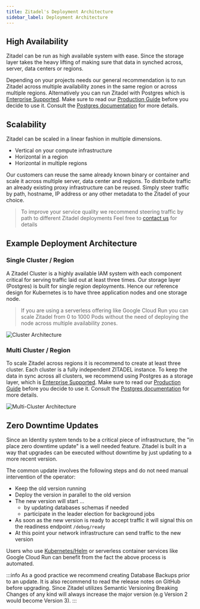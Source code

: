 ```yaml
---
title: Zitadel's Deployment Architecture
sidebar_label: Deployment Architecture
---
```


## High Availability

Zitadel can be run as high available system with ease. 
Since the storage layer takes the heavy lifting of making sure that data in synched across, server, data centers or regions.

Depending on your projects needs our general recommendation is to run Zitadel across multiple availability zones in the same region or across multiple regions.
Alternatively you can run Zitadel with Postgres which is [Enterprise Supported](/docs/support/software-release-cycles-support#partially-supported).
Make sure to read our [Production Guide](/self-hosting/manage/production#prefer-postgresql) before you decide to use it.
Consult the [Postgres documentation](https://www.postgresql.org/docs/) for more details.

## Scalability

Zitadel can be scaled in a linear fashion in multiple dimensions.

- Vertical on your compute infrastructure
- Horizontal in a region
- Horizontal in multiple regions

Our customers can reuse the same already known binary or container and scale it across multiple server, data center and regions.
To distribute traffic an already existing proxy infrastructure can be reused. 
Simply steer traffic by path, hostname, IP address or any other metadata to the Zitadel of your choice.

> To improve your service quality we recommend steering traffic by path to different Zitadel deployments
> Feel free to [contact us](https://Zitadel.com/contact/) for details

## Example Deployment Architecture

### Single Cluster / Region

A Zitadel Cluster is a highly available IAM system with each component critical for serving traffic laid out at least three times.
Our storage layer (Postgres) is built for single region deployments.
Hence our reference design for Kubernetes is to have three application nodes and one storage node.

> If you are using a serverless offering like Google Cloud Run you can scale Zitadel from 0 to 1000 Pods without the need of deploying the node across multiple availability zones.

![Cluster Architecture](/img/Zitadel_cluster_architecture_v3.png)

### Multi Cluster / Region

To scale Zitadel across regions it is recommend to create at least three cluster.
Each cluster is a fully independent ZITADEL instance.
To keep the data in sync across all clusters, we recommend using Postgres as a storage layer, which is [Enterprise Supported](/docs/support/software-release-cycles-support#partially-supported).
Make sure to read our [Production Guide](/self-hosting/manage/production#prefer-postgresql) before you decide to use it.
Consult the [Postgres documentation](https://www.postgresql.org/docs/current/high-availability.html) for more details.


![Multi-Cluster Architecture](/img/Zitadel_multicluster_architecture_v3.png)

## Zero Downtime Updates

Since an Identity system tends to be a critical piece of infrastructure, the "in place zero downtime update" is a well needed feature.
Zitadel is built in a way that upgrades can be executed without downtime by just updating to a more recent version.

The common update involves the following steps and do not need manual intervention of the operator:

- Keep the old version running
- Deploy the version in parallel to the old version
- The new version will start ...
  - by updating databases schemas if needed
  - participate in the leader election for background jobs
- As soon as the new version is ready to accept traffic it will signal this on the readiness endpoint `/debug/ready` 
- At this point your network infrastructure can send traffic to the new version

Users who use [Kubernetes/Helm](/docs/self-hosting/deploy/kubernetes) or serverless container services like Google Cloud Run can benefit from the fact the above process is automated.

:::info
As a good practice we recommend creating Database Backups prior to an update.
It is also recommend to read the release notes on GitHub before upgrading.
Since Zitadel utilizes Semantic Versioning Breaking Changes of any kind will always increase the major version (e.g Version 2 would become Version 3).
:::
